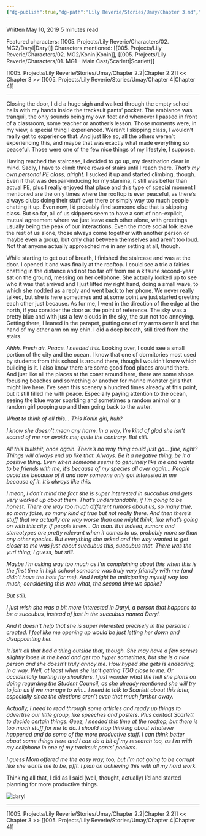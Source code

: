 ```yaml
---
{"dg-publish":true,"dg-path":"Lily Reverie/Stories/Umay/Chapter 3.md","permalink":"/lily-reverie/stories/umay/chapter-3/","created":"2024-01-20T02:03:27.592-03:00","updated":"2024-01-21T01:41:22.261-03:00"}
---
```


Written May 10, 2019
5 minutes read

Featured characters: [[005. Projects/Lily Reverie/Characters/02. MG2/Daryl\|Daryl]]
Characters mentioned: [[005. Projects/Lily Reverie/Characters/02. MG2/Konin\|Konin]], [[005. Projects/Lily Reverie/Characters/01. MG1 - Main Cast/Scarlett\|Scarlett]]

[[005. Projects/Lily Reverie/Stories/Umay/Chapter 2.2\|Chapter 2.2]] << Chapter 3 >> [[005. Projects/Lily Reverie/Stories/Umay/Chapter 4\|Chapter 4]]

---

Closing the door, I did a huge sigh and walked through the empty school halls with my hands inside the tracksuit pants’ pocket. The ambiance was tranquil, the only sounds being my own feet and whenever I passed in front of a classroom, some teacher or another’s lesson. Those moments were, in my view, a special thing I experienced. Weren’t I skipping class, I wouldn’t really get to experience that. And just like so, all the others weren’t experiencing this, and maybe that was exactly what made everything so peaceful. Those were one of the few nice things of my lifestyle, I suppose.

Having reached the staircase, I decided to go up, my destination clear in mind. Sadly, I have to climb three rows of stairs until I reach there. _That’s my own personal PE class, alright._ I sucked it up and started climbing, though. Even if that was despair-inducing for my stamina, it still was better than actual PE, plus I really enjoyed that place and this type of special moment I mentioned are the only times where the rooftop is ever peaceful, as there’s always clubs doing their stuff over there or simply way too much people chatting it up. Even now, I’d probably find someone else that is skipping class. But so far, all of us skippers seem to have a sort of non-explicit, mutual agreement where we just leave each other alone, with greetings usually being the peak of our interactions. Even the more social folk leave the rest of us alone, those always come together with another person or maybe even a group, but only chat between themselves and aren’t too loud. Not that anyone actually approached me in any setting at all, though.

While starting to get out of breath, I finished the staircase and was at the door. I opened it and was finally at the rooftop. I could see a trio a fairies chatting in the distance and not too far off from me a kitsune second-year sat on the ground, messing on her cellphone. She actually looked up to see who it was that arrived and I just lifted my right hand, doing a small wave, to which she nodded as a reply and went back to her phone. We never really talked, but she is here sometimes and at some point we just started greeting each other just because. As for me, I went in the direction of the edge at the north, if you consider the door as the point of reference. The sky was a pretty blue and with just a few clouds in the sky, the sun not too annoying. Getting there, I leaned in the parapet, putting one of my arms over it and the hand of my other arm on my chin. I did a deep breath, still tired from the stairs.

_Ahhh. Fresh air. Peace. I needed this._ Looking over, I could see a small portion of the city and the ocean. I know that one of dormitories most used by students from this school is around there, though I wouldn’t know which building is it. I also know there are some good food places around there. And just like all the places at the coast around here, there are some shops focusing beaches and something or another for marine monster girls that might live here. I’ve seen this scenery a hundred times already at this point, but it still filled me with peace. Especially paying attention to the ocean, seeing the blue water sparkling and sometimes a random animal or a random girl popping up and then going back to the water.

_What to think of all this… This Konin girl, huh?_

_I know she doesn’t mean any harm. In a way, I’m kind of glad she isn’t scared of me nor avoids me; quite the contrary. But still._

_All this bullshit, once again. There’s no way thing could just go… fine, right? Things will always end up like that. Always. Be it a negative thing, be it a positive thing. Even when someone seems to genuinely like me and wants to be friends with me, it’s because of my species all over again… People avoid me because of it and now someone only got interested in me because of it. It’s always like this._

_I mean, I don’t mind the fact she is super interested in succubus and gets very worked up about them. That’s understandable, if I’m going to be honest. There are way too much different rumors about us, so many true, so many false, so many kind of true but not really there. And then there’s stuff that we actually are way worse than one might think, like what’s going on with this city. If people knew… Oh man. But indeed, rumors and stereotypes are pretty relevant when it comes to us, probably more so than any other species. But everything she asked and the way wanted to get closer to me was just about succubus this, succubus that. There was the yuri thing, I guess, but still._

_Maybe I’m asking way too much as I’m complaining about this when this is the first time in high school someone was truly very friendly with me (and didn’t have the hots for me). And I might be anticipating myself way too much, considering this was what, the second time we spoke?_

_But still._

_I just wish she was a bit more interested in Daryl, a person that happens to be a succubus, instead of just in the succubus named Daryl._

_And it doesn’t help that she is super interested precisely in the persona I created. I feel like me opening up would be just letting her down and disappointing her._

_It isn’t all that bad a thing outside that, though. She may have a few screws slightly loose in the head and get too hyper sometimes, but she is a nice person and she doesn’t truly annoy me. How hyped she gets is endearing, in a way. Well, at least when she isn’t getting TOO close to me. Or accidentally hurting my shoulders. I just wonder what the hell she plans on doing regarding the Student Council, as she already mentioned she will try to join us if we manage to win… I need to talk to Scarlett about this later, especially since the elections aren’t even that much farther away._

_Actually, I need to read through some articles and ready up things to advertise our little group, like speeches and posters. Plus contact Scarlett to decide certain things. Geez, I needed this time at the rooftop, but there is too much stuff for me to do. I should stop thinking about whatever happened and do some of the more productive stuff. I can think better about some things here and I can do a bit of my research too, as I’m with my cellphone in one of my tracksuit pants’ pockets._

_I guess Mom offered me the easy way, too, but I’m not going to be corrupt like she wants me to be, pfft. I plan on achieving this with all my hard work._

Thinking all that, I did as I said (well, thought, actually) I’d and started planning for more productive things.

  

![daryl](https://lirestories.files.wordpress.com/2019/05/daryl.png?w=587&h=924)

  

---

[[005. Projects/Lily Reverie/Stories/Umay/Chapter 2.2\|Chapter 2.2]] << Chapter 3 >> [[005. Projects/Lily Reverie/Stories/Umay/Chapter 4\|Chapter 4]]